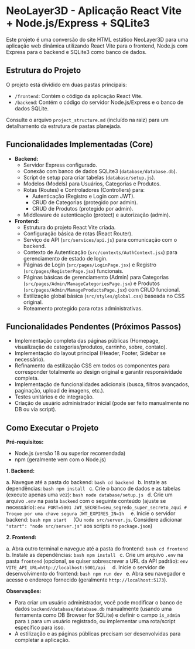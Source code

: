 # NeoLayer3D - Aplicação React Vite + Node.js/Express + SQLite3

Este projeto é uma conversão do site HTML estático NeoLayer3D para uma aplicação web dinâmica utilizando React Vite para o frontend, Node.js com Express para o backend e SQLite3 como banco de dados.

## Estrutura do Projeto

O projeto está dividido em duas pastas principais:

- `/frontend`: Contém o código da aplicação React Vite.
- `/backend`: Contém o código do servidor Node.js/Express e o banco de dados SQLite.

Consulte o arquivo `project_structure.md` (incluído na raiz) para um detalhamento da estrutura de pastas planejada.

## Funcionalidades Implementadas (Core)

- **Backend:**
    - Servidor Express configurado.
    - Conexão com banco de dados SQLite3 (`database/database.db`).
    - Script de setup para criar tabelas (`database/setup.js`).
    - Modelos (Models) para Usuários, Categorias e Produtos.
    - Rotas (Routes) e Controladores (Controllers) para:
        - Autenticação (Registro e Login com JWT).
        - CRUD de Categorias (protegido por admin).
        - CRUD de Produtos (protegido por admin).
    - Middleware de autenticação (protect) e autorização (admin).
- **Frontend:**
    - Estrutura do projeto React Vite criada.
    - Configuração básica de rotas (React Router).
    - Serviço de API (`src/services/api.js`) para comunicação com o backend.
    - Contexto de Autenticação (`src/contexts/AuthContext.jsx`) para gerenciamento de estado de login.
    - Páginas de Login (`src/pages/LoginPage.jsx`) e Registro (`src/pages/RegisterPage.jsx`) funcionais.
    - Páginas básicas de gerenciamento (Admin) para Categorias (`src/pages/Admin/ManageCategoriesPage.jsx`) e Produtos (`src/pages/Admin/ManageProductsPage.jsx`) com CRUD funcional.
    - Estilização global básica (`src/styles/global.css`) baseada no CSS original.
    - Roteamento protegido para rotas administrativas.

## Funcionalidades Pendentes (Próximos Passos)

- Implementação completa das páginas públicas (Homepage, visualização de categorias/produtos, carrinho, sobre, contato).
- Implementação do layout principal (Header, Footer, Sidebar se necessário).
- Refinamento da estilização CSS em todos os componentes para corresponder totalmente ao design original e garantir responsividade completa.
- Implementação de funcionalidades adicionais (busca, filtros avançados, paginação, upload de imagens, etc.).
- Testes unitários e de integração.
- Criação de usuário administrador inicial (pode ser feito manualmente no DB ou via script).

## Como Executar o Projeto

**Pré-requisitos:**
- Node.js (versão 18 ou superior recomendada)
- npm (geralmente vem com o Node.js)

**1. Backend:**

   a. Navegue até a pasta do backend:
      ```bash
      cd backend
      ```
   b. Instale as dependências:
      ```bash
      npm install
      ```
   c. Crie o banco de dados e as tabelas (execute apenas uma vez):
      ```bash
      node database/setup.js
      ```
   d. Crie um arquivo `.env` na pasta `backend` com o seguinte conteúdo (ajuste se necessário):
      ```env
      PORT=5001
      JWT_SECRET=seu_segredo_super_secreto_aqui # Troque por uma chave segura
      JWT_EXPIRES_IN=1h 
      ```
   e. Inicie o servidor backend:
      ```bash
      npm start 
      ```
      (Ou `node src/server.js`. Considere adicionar `"start": "node src/server.js"` aos scripts no `package.json`)

**2. Frontend:**

   a. Abra outro terminal e navegue até a pasta do frontend:
      ```bash
      cd frontend
      ```
   b. Instale as dependências:
      ```bash
      npm install
      ```
    c. Crie um arquivo `.env` na pasta `frontend` (opcional, se quiser sobrescrever a URL da API padrão):
      ```env
      VITE_API_URL=http://localhost:5001/api 
      ```
   d. Inicie o servidor de desenvolvimento do frontend:
      ```bash
      npm run dev
      ```
   e. Abra seu navegador e acesse o endereço fornecido (geralmente `http://localhost:5173`).

**Observações:**

- Para criar um usuário administrador, você pode modificar o banco de dados `backend/database/database.db` manualmente (usando uma ferramenta como DB Browser for SQLite) e definir o campo `is_admin` para `1` para um usuário registrado, ou implementar uma rota/script específico para isso.
- A estilização e as páginas públicas precisam ser desenvolvidas para completar a aplicação.

